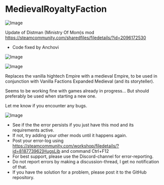# MedievalRoyaltyFaction

![Image](https://i.imgur.com/buuPQel.png)

Update of Distman (Ministry Of Mom)s mod
https://steamcommunity.com/sharedfiles/filedetails/?id=2096172530

- Code fixed by Anchovi

![Image](https://i.imgur.com/pufA0kM.png)

	
![Image](https://i.imgur.com/Z4GOv8H.png)

Replaces the vanilla hightech Empire with a medieval Empire, to be used in conjunction with Vanilla Factions Expanded Medieval (and its storyteller).

Seems to be working fine with games already in progress... But should preferably be used when starting a new one.

Let me know if you encounter any bugs.

![Image](https://i.imgur.com/PwoNOj4.png)



-  See if the the error persists if you just have this mod and its requirements active.
-  If not, try adding your other mods until it happens again.
-  Post your error-log using https://steamcommunity.com/workshop/filedetails/?id=818773962]HugsLib and command Ctrl+F12
-  For best support, please use the Discord-channel for error-reporting.
-  Do not report errors by making a discussion-thread, I get no notification of that.
-  If you have the solution for a problem, please post it to the GitHub repository.


